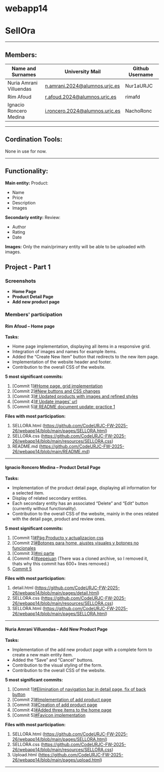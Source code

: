 # webapp14
# SellOra
--------------------------------------------------------------------------
## Members:

| Name and Surnames | University Mail | Github Username |
|-----------|-----------|-----------|
| Nuria Amrani Villuendas   | n.amrani.2024@alumnos.urjc.es   | Nur1aURJC   |
| Rim Afoud  |  r.afoud.2024@alumnos.urjc.es | rimafd  |
| Ignacio Roncero Medina   | i.roncero.2024@alumnos.urjc.es   | NachoRonc   |


--------------------------------------------------------------------------
## Cordination Tools:

None in use for now.

--------------------------------------------------------------------------
## Functionality:

**Main entity:** Product: 
- Name
- Price
- Description
- Images

**Secondariy entity:** Review:
- Author
- Rating
- Date

**Images:** Only the main/primary entity will be able to be uploaded with images.



## Project - Part 1

### Screenshots
- **Home Page**  
- **Product Detail Page**  
- **Add new product page**  

### Members' participation 

#### Rim Afoud – Home page
**Tasks:**
- Home page implementation, displaying all items in a responsive grid.
- Integration of images and names for example items.
- Added the “Create New Item” button that redirects to the new item page.
- Implementation of the website header and footer.
- Contribution to the overall CSS of the website.


**5 most significant commits:**  
1. [Commit 1][#Home page, grid implementation](https://github.com/CodeURJC-FW-2025-26/webapp14/commit/0ec0d6ee74877ff86e1ebeaa1ca917b9f72c34bf)
2. [Commit 2][#New buttons and CSS changes](https://github.com/CodeURJC-FW-2025-26/webapp14/commit/4e5bb953c539f16fab4d9e93a601e8b45c2771c9)
3. [Commit 3][# Updated products with images and refined styles](https://github.com/CodeURJC-FW-2025-26/webapp14/commit/b93c104a3a8babb75bf92ec0d03eed07f3687f03)
4. [Commit 4][# Update images' url](https://github.com/CodeURJC-FW-2025-26/webapp14/commit/1c3fec25a481281ec509b20b92ba3966c1d6fdfe) 
5. [Commit 5][# README document update: practice 1](https://github.com/CodeURJC-FW-2025-26/webapp14/commit/37c8c844396f06b4df0775e356540c395754db55) 


**Files with most participation:**  
1. SELLORA.html (https://github.com/CodeURJC-FW-2025-26/webapp14/blob/main/pages/SELLORA.html)
2. SELLORA.css (https://github.com/CodeURJC-FW-2025-26/webapp14/blob/main/resources/SELLORA.css)
3. README.md (https://github.com/CodeURJC-FW-2025-26/webapp14/blob/main/README.md)

---

#### Ignacio Roncero Medina – Product Detail Page
**Tasks:**  
- Implementation of the product detail page, displaying all information for a selected item.
- Display of related secondary entities.
- Each secondary entity has an associated “Delete” and “Edit” button (currently without functionality).
- Contribution to the overall CSS of the website, mainly in the ones related with the detail page, product and review ones.

  
**5 most significant commits:**  
1. [Commit 1][#Pág Producto y actualizacion css](https://github.com/CodeURJC-FW-2025-26/webapp14/commit/e73af418f1e26d8e75a77afdbc4a71c548b4e878)
2. [Commit 2][#Botones para home, ajustes visuales y botones no funcionales](https://github.com/CodeURJC-FW-2025-26/webapp14/commit/8040f17b267d9d6a2f501d6f1de3ca02f4576afb)
3. [Commit 3][#mi parte](https://github.com/CodeURJC-FW-2025-26/webapp14/commit/c4d3ecc898cc42fee05442be3a8d29056c8481bc)
4. [Commit 4][#pepejuan](https://github.com/CodeURJC-FW-2025-26/webapp14/commit/b39908a44748ab8a2d8fa69989e064a86f721ef6) (There was a cloned archive, so I removed it, thats why this commit has 600+ lines removed.)
5. [Commit 5](#)  

**Files with most participation:**  
1. detail.html (https://github.com/CodeURJC-FW-2025-26/webapp14/blob/main/pages/detail.html)
2. SELLORA.css (https://github.com/CodeURJC-FW-2025-26/webapp14/blob/main/resources/SELLORA.css)
3. SELLORA.html (https://github.com/CodeURJC-FW-2025-26/webapp14/blob/main/pages/SELLORA.html)
---

#### Nuria Amrani Villuendas – Add New Product Page
**Tasks:**  
- Implementation of the add new product page with a complete form to create a new main entity item.
- Added the “Save” and “Cancel” buttons.
- Contribution to the visual styling of the form.
- Contribution to the overall CSS of the website.


**5 most significant commits:**  
1. [Commit 1][#Elimination of navigation bar in detail page, fix of back button](https://github.com/CodeURJC-FW-2025-26/webapp14/commit/a78a3642197fd8762519ba52097581e12e793fdc)  
2. [Commit 2][#Implementation of add product page](https://github.com/CodeURJC-FW-2025-26/webapp14/commit/b3bcc560dca9c812f01578dc30a764fef3d5b50e)  
3. [Commit 3][#Creation of add product page](https://github.com/CodeURJC-FW-2025-26/webapp14/commit/b180cb5f9e721466086d1cbd0dd75d0b7b35dde6)  
4. [Commit 4][#Added three items to the home page](https://github.com/CodeURJC-FW-2025-26/webapp14/commit/aa143ee51ef1b0a5db51b1aa0f92939a423c36ce)  
5. [Commit 5][#Favicon implementation](https://github.com/CodeURJC-FW-2025-26/webapp14/commit/8b81f4fa4ac8a9ba39676d59a30dda10dd9184ad)  

**Files with most participation:**  
1. SELLORA.html (https://github.com/CodeURJC-FW-2025-26/webapp14/blob/main/pages/SELLORA.html)
2. SELLORA.css (https://github.com/CodeURJC-FW-2025-26/webapp14/blob/main/resources/SELLORA.css)
3. Upload.html (https://github.com/CodeURJC-FW-2025-26/webapp14/blob/main/pages/upload.html)





----

